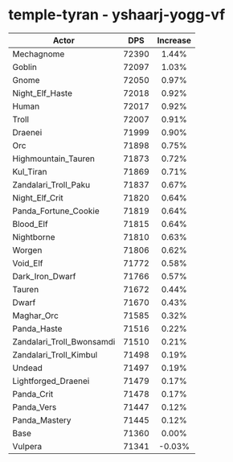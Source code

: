 # temple-tyran - yshaarj-yogg-vf
| Actor | DPS | Increase |
|---|:---:|:---:|
|Mechagnome|72390|1.44%|
|Goblin|72097|1.03%|
|Gnome|72050|0.97%|
|Night_Elf_Haste|72018|0.92%|
|Human|72017|0.92%|
|Troll|72007|0.91%|
|Draenei|71999|0.90%|
|Orc|71898|0.75%|
|Highmountain_Tauren|71873|0.72%|
|Kul_Tiran|71869|0.71%|
|Zandalari_Troll_Paku|71837|0.67%|
|Night_Elf_Crit|71820|0.64%|
|Panda_Fortune_Cookie|71819|0.64%|
|Blood_Elf|71815|0.64%|
|Nightborne|71810|0.63%|
|Worgen|71806|0.62%|
|Void_Elf|71772|0.58%|
|Dark_Iron_Dwarf|71766|0.57%|
|Tauren|71672|0.44%|
|Dwarf|71670|0.43%|
|Maghar_Orc|71585|0.32%|
|Panda_Haste|71516|0.22%|
|Zandalari_Troll_Bwonsamdi|71510|0.21%|
|Zandalari_Troll_Kimbul|71498|0.19%|
|Undead|71497|0.19%|
|Lightforged_Draenei|71479|0.17%|
|Panda_Crit|71478|0.17%|
|Panda_Vers|71447|0.12%|
|Panda_Mastery|71445|0.12%|
|Base|71360|0.00%|
|Vulpera|71341|-0.03%|
